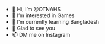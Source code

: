 - 👋 Hi, I’m @OTNAHS
- 👀 I’m interested in Games
- 🌱 I’m currently learning Bangladesh
- 💞️ Glad to see you
- 📫 DM me on Instagram

<!---
OTNAHS/OTNAHS is a ✨ special ✨ repository because its `README.md` (this file) appears on your GitHub profile.
You can click the Preview link to take a look at your changes.
--->
